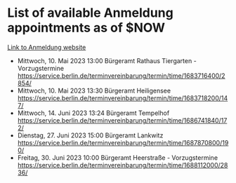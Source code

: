 # List of available Anmeldung appointments as of $NOW
[Link to Anmeldung website](https://service.berlin.de/terminvereinbarung/termin/tag.php?termin=1&anliegen[]=120686&dienstleisterlist=122210,122217,327316,122219,327312,122227,327314,122231,327346,122243,327348,122254,122252,329742,122260,329745,122262,329748,122271,327278,122273,327274,122277,327276,330436,122280,327294,122282,327290,122284,327292,122291,327270,122285,327266,122286,327264,122296,327268,150230,329760,122297,327286,122294,327284,122312,329763,122314,329775,122304,327330,122311,327334,122309,327332,317869,122281,327352,122279,329772,122283,122276,327324,122274,327326,122267,329766,122246,327318,122251,327320,122257,327322,122208,327298,122226,327300&herkunft=http%3A%2F%2Fservice.berlin.de%2Fdienstleistung%2F120686%2F)
- Mittwoch, 10. Mai 2023 13:00 Bürgeramt Rathaus Tiergarten - Vorzugstermine https://service.berlin.de/terminvereinbarung/termin/time/1683716400/2854/
- Mittwoch, 10. Mai 2023 13:30 Bürgeramt Heiligensee https://service.berlin.de/terminvereinbarung/termin/time/1683718200/147/
- Mittwoch, 14. Juni 2023 13:24 Bürgeramt Tempelhof https://service.berlin.de/terminvereinbarung/termin/time/1686741840/172/
- Dienstag, 27. Juni 2023 15:00 Bürgeramt Lankwitz https://service.berlin.de/terminvereinbarung/termin/time/1687870800/190/
- Freitag, 30. Juni 2023 10:00 Bürgeramt Heerstraße - Vorzugstermine https://service.berlin.de/terminvereinbarung/termin/time/1688112000/2836/
